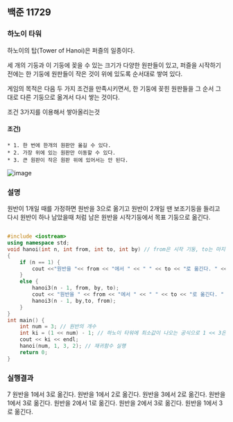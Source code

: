 ## 백준 11729

### 하노이 타워

하노이의 탑(Tower of Hanoi)은 퍼즐의 일종이다. 

세 개의 기둥과 이 기둥에 꽂을 수 있는 크기가 다양한 원판들이 있고, 퍼즐을 시작하기 전에는 한 기둥에 원판들이 작은 것이 위에 있도록 순서대로 쌓여 있다.

게임의 목적은 다음 두 가지 조건을 만족시키면서, 한 기둥에 꽂힌 원판들을 그 순서 그대로 다른 기둥으로 옮겨서 다시 쌓는 것이다.

조건 3가지를 이용해서 쌓아올리는것 

#### 조건)
    * 1. 한 번에 한개의 원판만 옮길 수 있다.
    * 2. 가장 위에 있는 원판만 이동할 수 있다.
    * 3. 큰 원판이 작은 원판 위에 있어서는 안 된다.
![image](https://user-images.githubusercontent.com/71219602/167301624-ea8ef049-9beb-4a8b-86d9-9347e1bd020d.png)

### 설명 
원반이 1개일 때를 가정하면 원반을 3으로 옮기고 원반이 2개일 땐 보조기둥을 들리고 다시 원반이 하나 남았을때 처럼 남은 원반을 시작기둥에서 목표 기둥으로 옮긴다.


``` Cpp

#include <iostream>
using namespace std;
void hanoi(int n, int from, int to, int by) // from은 시작 기둥, to는 마지막으로 가는 목표기둥  by는 중간에 들릴 보조 기둥으로 설정했다.
{
	if (n == 1) {
		cout <<"원반을 "<< from << "에서 " << " " << to << "로 옮긴다. " << endl;
	}
	else {
		hanoi3(n - 1, from, by, to);
		cout << "원반을 " << from << "에서 " << " " << to << "로 옮긴다. " << endl;
		hanoi3(n - 1, by,to, from);
	}
}
int main() {
	int num = 3; // 원반의 개수
	int ki = (1 << num) - 1; // 하노이 타워에 최소값이 나오는 공식으로 1 << 3은 1의 num제곱으로 값은 8 이다. 
	cout << ki << endl; 
	hanoi(num, 1, 3, 2); // 재귀함수 실행
	return 0;
}
```

### 실행결과 

7
원반을 1에서 3로 옮긴다.
원반을 1에서 2로 옮긴다.
원반을 3에서 2로 옮긴다.
원반을 1에서 3로 옮긴다.
원반을 2에서 1로 옮긴다.
원반을 2에서 3로 옮긴다.
원반을 1에서 3로 옮긴다.
